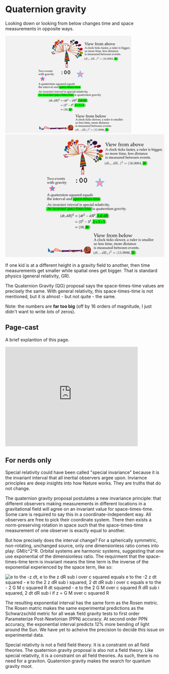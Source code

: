 # Quaternion gravity

Looking down or looking from below changes time and space measurements in opposite ways.

<a id="single_1" href="../../images/QG_900.gif"
title="Four ways to see two events">
    <img class='visible-xs' src="../../images/QG_400.gif" alt="" />
    <img class='hidden-xs' src="../../images/QG_600.gif" alt="" /></a>  

If one kid is at a different height in a gravity field to another, then
time measurements get smaller while spatial ones get bigger.  That is standard 
physics (general relativity, GR).

The Quaternion Gravity (QG) proposal says the space-times-time values are 
precisely the same.  With general relativity, this space-times-time is not 
mentioned, but it is almost - but not quite - the same.

Note: the numbers are **far too big** (off by 16 orders of magnitude, I just
didn't want to write _lots_ of zeros).

## Page-cast

A brief explantion of this page.


<iframe width="420" height="315" src="https://www.youtube.com/embed/9Z13zO-IsQ8" frameborder="0" allowfullscreen></iframe>



## For nerds only

Special relativity could have been called "special invariance" because it is
the invariant interval that all inertial observers argee upon.  Inviarnce
principles are deep insights into how Nature works.  They are truths that do
not change.

The quaternion gravity proposal postulates a new invariance principle: that
different observers making measurements in different locations in a
gravitational field will agree on an invariant value for space-times-time.
Some care is required to say this in a coordinate-independent way.  All
observers are free to pick their coordinate system.  There then exists a
norm-preserving rotation in space such that the space-times-time measurement of
one observer is exactly equal to another.

But how precisely does the interval change?  For a spherically symmetric,
non-rotating, unchanged source, only one dimensionless ratio comes into play:
GM/c^2^R.  Orbital systems are harmonic systems, suggesting that one use
exponential of the dimensionless ratio.  The requirment that the
space-times-time term is invariant means the time term is the inverse of the
exponential experienced by the space term, like so:

![e to the -z dt, e to the z dR sub i over c squared equals e to the -2 z dt
squared - e to the 2 z dR sub i squared, 2 dt dR sub i over c equals e to the -
2 G M c squared R dt squared - e to the 2 G M over c squared R dR sub i
squared, 2 dt dR sub i if z = G M over c squared R](../images/exp_GMc2R.png)

The resulting exponential interval has the same form as the Rosen metric.  The Rosen
matric makes the same experimental predictions as the Schwarzschild metric for
all weak field gravity tests to first order Parameterize Post-Newtonian (PPN)
accuracy.  At second order PPN accuracy, the exponential interval predicts 12%
more bending of light around the Sun.  We have yet to acheive the precision to 
decide this issue on experimental data.

Special relativity is not a field field theory.  It is a constraint on all
field theories.  The quaternion gravity proposal is also not a field theory.
Like special relativity, it is a constraint on all field theories.  As such,
there is no need for a graviton.  Quaternion gravity makes the search for
quantum gravity moot.
